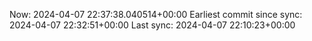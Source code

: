 Now: 2024-04-07 22:37:38.040514+00:00 Earliest commit since sync: 2024-04-07 22:32:51+00:00 Last sync: 2024-04-07 22:10:23+00:00

